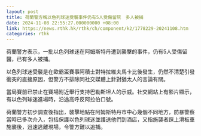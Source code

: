 ```yaml
---
layout: post
title: 荷蘭警方稱以色列球迷受襲事件仍有5人受傷留院　多人被捕
date: 2024-11-08 22:55:27.000000000 +08:00
link: https://news.rthk.hk/rthk/ch/component/k2/1778229-20241108.htm
categories: rthk
---
```


荷蘭警方表示，一批以色列球迷在阿姆斯特丹遭到襲擊的事件，仍有5人受傷留醫，已有多人被捕。

以色列球迷受襲是在歐霸盃賽事阿積士對特拉維夫馬卡比後發生，仍然不清楚引發衝突的直接原因，但警方不排除同社交媒體上針對猶太人的言論有關。

當局賽前已禁止在賽場附近舉行支持巴勒斯坦人的示威。社交網站上有影片顯示，有以色列球迷進場時，沿途高呼反阿拉伯口號。

荷蘭警方初步調查後指出，襲擊地點在阿姆斯特丹市中心幾個不同地方，防暴警察當時已多次介入，包括保護以色列球迷並護送他們到酒店，又指施襲者踩上滑板車施襲後，迅速逃離現場，令警方難以追捕。
